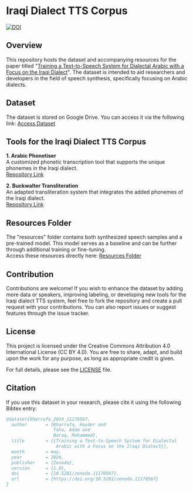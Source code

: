 # Iraqi Dialect TTS Corpus
[![DOI](https://zenodo.org/badge/DOI/10.5281/zenodo.11170567.svg)](https://doi.org/10.5281/zenodo.11170567)

## Overview
This repository hosts the dataset and accompanying resources for the paper titled "[Training a Text-to-Speech System for Dialectal Arabic with a Focus on the Iraqi Dialect](https://doi.org/10.5281/zenodo.11170567)". The dataset is intended to aid researchers and developers in the field of speech synthesis, specifically focusing on Arabic dialects.

## Dataset
The dataset is stored on Google Drive. You can access it via the following link:
[Access Dataset](https://drive.google.com/file/d/1iQ-ueye2pLFavy-2HWDEOhscD_wn_7ie/view?usp=sharing)

## Tools for the Iraqi Dialect TTS Corpus

**1. Arabic Phonetiser**  
A customized phonetic transcription tool that supports the unique phonemes in the Iraqi dialect.  
[Repository Link](https://github.com/hayderkharrufa/arabic-phonetiser)

**2. Buckwalter Transliteration**  
An adapted transliteration system that integrates the added phonemes of the Iraqi dialect.  
[Repository Link](https://github.com/hayderkharrufa/arabic-buckwalter-transliteration)

## Resources Folder
The "resources" folder contains both synthesized speech samples and a pre-trained model. This model serves as a baseline and can be further through additional training or fine-tuning.  
Access these resources directly here: [Resources Folder](https://github.com/hayderkharrufa/iraqi-dialect-tts-corpus/tree/main/resources)

## Contribution
Contributions are welcome! If you wish to enhance the dataset by adding more data or speakers, improving labeling, or developing new tools for the Iraqi dialect TTS system, feel free to fork the repository and create a pull request with your contributions. You can also report issues or suggest features through the issue tracker.

## License
This project is licensed under the Creative Commons Attribution 4.0 International License (CC BY 4.0). You are free to share, adapt, and build upon the work for any purpose, as long as appropriate credit is given.

For full details, please see the [LICENSE](LICENSE) file.

## Citation
If you use this dataset in your research, please cite it using the following Bibtex entry:

```bibtex
@dataset{kharrufa_2024_11170567,
  author       = {Kharrufa, Hayder and
                  Taha, Adam and
                  Baraq, Mohammed},
  title        = {{Training a Text-to-Speech System for Dialectal 
                   Arabic with a Focus on the Iraqi Dialect}},
  month        = may,
  year         = 2024,
  publisher    = {Zenodo},
  version      = {1.0},
  doi          = {10.5281/zenodo.11170567},
  url          = {https://doi.org/10.5281/zenodo.11170567}
}
